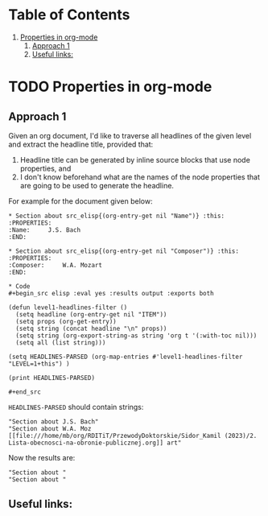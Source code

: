 
# Table of Contents

1.  [Properties in org-mode](#org04ce16a)
    1.  [Approach 1](#org1607c21)
    2.  [Useful links:](#org44f9ecc)



<a id="org04ce16a"></a>

# TODO Properties in org-mode


<a id="org1607c21"></a>

## Approach 1

Given an org document, I'd like to traverse all headlines of the
given level and extract the headline title, provided that:

1.  Headline title can be generated by inline source blocks that use node properties, and
2.  I don't know beforehand what are the names of the node properties that are going to be used to generate the headline.

For example for the document given below:

    * Section about src_elisp{(org-entry-get nil "Name")} :this:
    :PROPERTIES:
    :Name:     J.S. Bach
    :END:
    
    * Section about src_elisp{(org-entry-get nil "Composer")} :this:
    :PROPERTIES:
    :Composer:     W.A. Mozart
    :END:
    
    * Code
    #+begin_src elisp :eval yes :results output :exports both
    
    (defun level1-headlines-filter ()
      (setq headline (org-entry-get nil "ITEM"))
      (setq props (org-get-entry))
      (setq string (concat headline "\n" props))
      (setq string (org-export-string-as string 'org t '(:with-toc nil)))
      (setq all (list string)))
    
    (setq HEADLINES-PARSED (org-map-entries #'level1-headlines-filter "LEVEL=1+this") )
    
    (print HEADLINES-PARSED)
    
    #+end_src

`HEADLINES-PARSED` should contain strings:

    "Section about J.S. Bach"
    "Section about W.A. Moz [[file:///home/mb/org/RDITiT/PrzewodyDoktorskie/Sidor_Kamil (2023)/2. Lista-obecnosci-na-obronie-publicznej.org]] art"

Now the results are:

    "Section about "
    "Section about "


<a id="org44f9ecc"></a>

## Useful links:

